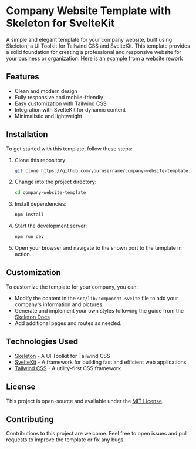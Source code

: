 # Company Website Template with Skeleton for SvelteKit

A simple and elegant template for your company website, built using Skeleton, a UI Toolkit for Tailwind CSS and SvelteKit. This template provides a solid foundation for creating a professional and responsive website for your business or organization.
Here is an [example](Vorher-Nachher-Webseite.png) from a website rework

## Features

- Clean and modern design
- Fully responsive and mobile-friendly
- Easy customization with Tailwind CSS
- Integration with SvelteKit for dynamic content
- Minimalistic and lightweight

## Installation

To get started with this template, follow these steps:

1. Clone this repository:
    ```bash
   git clone https://github.com/yourusername/company-website-template.git

2. Change into the project directory:
   ```bash
   cd company-website-template

3. Install dependencies:
   ```bash
   npm install
   
5. Start the development server:
   ```bash
   npm run dev
   
6. Open your browser and navigate to the shown port to the template in action.

## Customization

To customize the template for your company, you can:

- Modify the content in the `src/lib/component.svelte` file to add your company's information and pictures.
- Generate and implement your own styles following the guide from the [Skeleton Docs](https://www.skeleton.dev/docs/generator)
- Add additional pages and routes as needed.

## Technologies Used

- [Skeleton](https://github.com/chipshort/skeleton) - A UI Toolkit for Tailwind CSS
- [SvelteKit](https://kit.svelte.dev/) - A framework for building fast and efficient web applications
- [Tailwind CSS](https://tailwindcss.com/) - A utility-first CSS framework

## License

This project is open-source and available under the [MIT License](LICENSE).

## Contributing

Contributions to this project are welcome. Feel free to open issues and pull requests to improve the template or fix any bugs.
